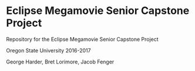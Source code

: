 # Eclipse Megamovie Senior Capstone Project

Repository for the Eclipse Megamovie Senior Capstone Project

Oregon State University 2016-2017

George Harder, Bret Lorimore, Jacob Fenger
